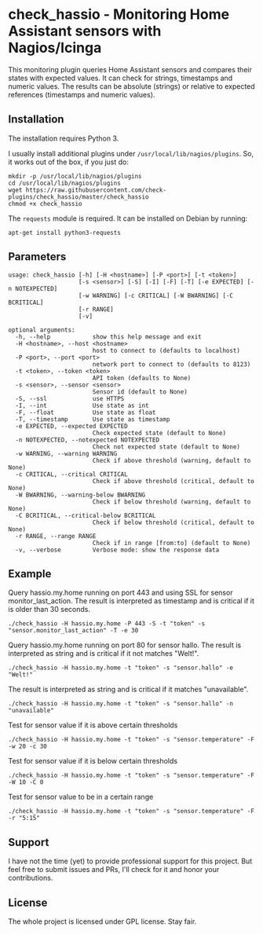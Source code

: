 # check_hassio - Monitoring Home Assistant sensors with Nagios/Icinga

This monitoring plugin queries Home Assistant sensors and compares their states with expected values.
It can check for strings, timestamps and numeric values.
The results can be absolute (strings) or relative to expected references (timestamps and numeric values).

## Installation

The installation requires Python 3.

I usually install additional plugins under `/usr/local/lib/nagios/plugins`.
So, it works out of the box, if you just do:

```
mkdir -p /usr/local/lib/nagios/plugins
cd /usr/local/lib/nagios/plugins
wget https://raw.githubusercontent.com/check-plugins/check_hassio/master/check_hassio
chmod +x check_hassio
```

The `requests` module is required.
It can be installed on Debian by running:

```
apt-get install python3-requests
```

## Parameters

```
usage: check_hassio [-h] [-H <hostname>] [-P <port>] [-t <token>]
                    [-s <sensor>] [-S] [-I] [-F] [-T] [-e EXPECTED] [-n NOTEXPECTED]
                    [-w WARNING] [-c CRITICAL] [-W BWARNING] [-C BCRITICAL]
                    [-r RANGE]
                    [-v]

optional arguments:
  -h, --help            show this help message and exit
  -H <hostname>, --host <hostname>
                        host to connect to (defaults to localhost)
  -P <port>, --port <port>
                        network port to connect to (defaults to 8123)
  -t <token>, --token <token>
                        API token (defaults to None)
  -s <sensor>, --sensor <sensor>
                        Sensor id (default to None)
  -S, --ssl             use HTTPS
  -I, --int             Use state as int
  -F, --float           Use state as float
  -T, --timestamp       Use state as timestamp
  -e EXPECTED, --expected EXPECTED
                        Check expected state (default to None)
  -n NOTEXPECTED, --notexpected NOTEXPECTED
                        Check not expected state (default to None)
  -w WARNING, --warning WARNING
                        Check if above threshold (warning, default to None)
  -c CRITICAL, --critical CRITICAL
                        Check if above threshold (critical, default to None)
  -W BWARNING, --warning-below BWARNING
                        Check if below threshold (warning, default to None)
  -C BCRITICAL, --critical-below BCRITICAL
                        Check if below threshold (critical, default to None)
  -r RANGE, --range RANGE
                        Check if in range [from:to] (default to None)
  -v, --verbose         Verbose mode: show the response data
```

## Example

Query hassio.my.home running on port 443 and using SSL for sensor monitor_last_action.
The result is interpreted as timestamp and is critical if it is older than 30 seconds.

```
./check_hassio -H hassio.my.home -P 443 -S -t "token" -s "sensor.monitor_last_action" -T -e 30
```

Query hassio.my.home running on port 80 for sensor hallo.
The result is interpreted as string and is critical if it not matches "Welt!".

```
./check_hassio -H hassio.my.home -t "token" -s "sensor.hallo" -e "Welt!"
```

The result is interpreted as string and is critical if it matches "unavailable".

```
./check_hassio -H hassio.my.home -t "token" -s "sensor.hallo" -n "unavailable"
```

Test for sensor value if it is above certain thresholds

```
./check_hassio -H hassio.my.home -t "token" -s "sensor.temperature" -F -w 20 -c 30
```

Test for sensor value if it is below certain thresholds

```
./check_hassio -H hassio.my.home -t "token" -s "sensor.temperature" -F -W 10 -C 0
```

Test for sensor value to be in a certain range

```
./check_hassio -H hassio.my.home -t "token" -s "sensor.temperature" -F -r "5:15"
```

## Support

I have not the time (yet) to provide professional support for this project.
But feel free to submit issues and PRs, I'll check for it and honor your contributions.

## License

The whole project is licensed under GPL license. Stay fair.
